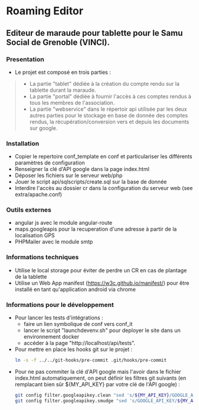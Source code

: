 # Roaming Editor
## Editeur de maraude pour tablette pour le Samu Social de Grenoble (VINCI).

### Presentation
- Le projet est composé en trois parties :
>- La partie "tablet" dédiée à la création du compte rendu sur la tablette durant la maraude.
>- La partie "portal" dédiée à fournir l'accès à ces comptes rendus à tous les membres de l'association.
>- La partie "webservice" dans le répertoir api utilisée par les deux autres parties pour le stockage en base de donnée
    des comptes rendus, la récupération/conversion vers et depuis les documents sur google.

### Installation
- Copier le repertoire conf_template en conf et particulariser les différents paramètres de configuration
- Renseigner la clé d'API google dans la page index.html
- Déposer les fichiers sur le serveur web/php
- Jouer le script api/sqlscripts/create.sql sur la base de donnée
- Interdire l'accès au dossier cr dans la configuration du serveur web (see extra/apache.conf)

### Outils externes
- angular js avec le module angular-route
- maps.googleapis pour la recuperation d'une adresse à partir de la localisation GPS
- PHPMailer avec le module smtp

### Informations techniques
- Utilise le local storage pour éviter de perdre un CR en cas de plantage de la tablette
- Utilise un Web App manifest (https://w3c.github.io/manifest/) pour être installé en tant qu'application android via chrome

### Informations pour le développement
- Pour lancer les tests d'intégrations :
    - faire un lien symbolique de conf vers conf_it
    - lancer le script "launchdevenv.sh" pour deployer le site dans un environnement docker
    - accéder à la page "http://localhost/api/tests".
- Pour mettre en place les hooks git sur le projet :
  ```bash
  ln -s -f ../../git-hooks/pre-commit .git/hooks/pre-commit
  ```
- Pour ne pas commiter la clé d'API google mais l'avoir dans le fichier index.html automatiquement,
  on peut définir les filtres git suivants (en remplacant bien sûr ${MY_API_KEY} par votre clé de l'API google) :
  ```bash
  git config filter.googleapikey.clean "sed 's/${MY_API_KEY}/GOOGLE_API_KEY/'"
  git config filter.googleapikey.smudge "sed 's/GOOGLE_API_KEY/${MY_API_KEY}/'"
  ```

